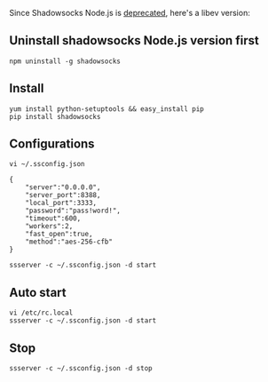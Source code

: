 Since Shadowsocks Node.js is [deprecated](https://github.com/shadowsocks/shadowsocks-nodejs), here's a libev version:

## Uninstall shadowsocks Node.js version first
    npm uninstall -g shadowsocks

## Install
    yum install python-setuptools && easy_install pip
    pip install shadowsocks

## Configurations
    vi ~/.ssconfig.json

    {
        "server":"0.0.0.0",
        "server_port":8388,
        "local_port":3333,
        "password":"pass!word!",
        "timeout":600,
        "workers":2,
        "fast_open":true,
        "method":"aes-256-cfb"
    }

    ssserver -c ~/.ssconfig.json -d start

## Auto start
    vi /etc/rc.local
    ssserver -c ~/.ssconfig.json -d start

## Stop
    ssserver -c ~/.ssconfig.json -d stop
